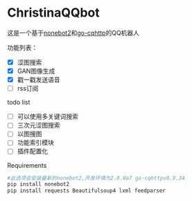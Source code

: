 # ChristinaQQbot

这是一个基于[nonebot2](https://github.com/nonebot/nonebot2)和[go-cqhttp](https://github.com/Mrs4s/go-cqhttp)的QQ机器人

功能列表：

- [x] 涩图搜索
- [x] GAN图像生成
- [x] 戳一戳发送语音
- [ ] rss订阅

todo list

- [ ] 可以使用多关键词搜索
- [ ] 三次元涩图搜索
- [ ] 以图搜图
- [ ] 功能索引模块
- [ ] 插件配置化

Requirements

```sh
#此选项会安装最新的nonebot2,开发环境为2.0.0a7 go-cqhttpv0.9.34
pip install nonebot2
pip install requests Beautifulsoup4 lxml feedparser
```

